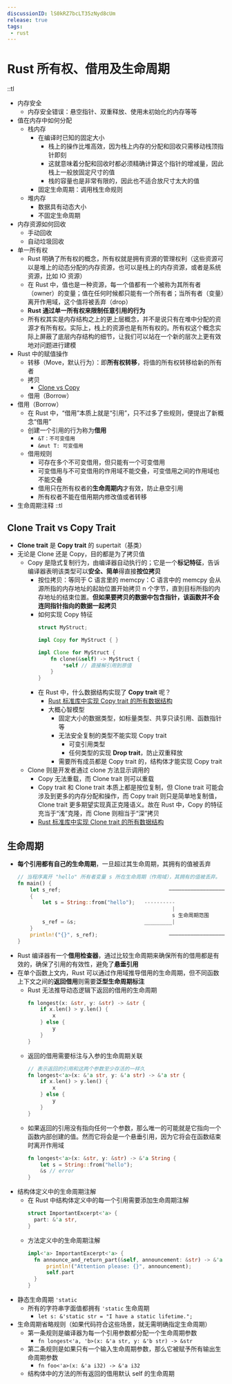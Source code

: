 ```yaml
---
discussionID: lS0kRZ7bcLT35zNyd8cUm
release: true
tags:
 - rust
---
```


# Rust 所有权、借用及生命周期

::tl
- 内存安全
  - 内存安全错误：悬空指针、双重释放、使用未初始化的内存等等
- 值在内存中如何分配
  - 栈内存
    - 在编译时已知的固定大小
      - 栈上的操作比堆高效，因为栈上内存的分配和回收只需移动栈顶指针即刻
      - 这就意味着分配和回收时都必须精确计算这个指针的增减量，因此栈上一般放固定尺寸的值
      - 栈的容量也是非常有限的，因此也不适合放尺寸太大的值
    - 固定生命周期：调用栈生命规则
  - 堆内存
    - 数据具有动态大小
    - 不固定生命周期
- 内存资源如何回收
  - 手动回收
  - 自动垃圾回收
- 单一所有权
  - Rust 明确了所有权的概念，所有权就是拥有资源的管理权利（这些资源可以是堆上的动态分配的内存资源，也可以是栈上的内存资源，或者是系统资源，比如 IO 资源）
  - 在 Rust 中，值也是一种资源，每一个值都有一个被称为其所有者（owner）的变量；值在任何时候都只能有一个所有者；当所有者（变量）离开作用域，这个值将被丢弃（drop）
  - **Rust 通过单一所有权来限制任意引用的行为**
  - 所有权其实是内存结构之上的更上层概念，并不是说只有在堆中分配的资源才有所有权。实际上，栈上的资源也是有所有权的。所有权这个概念实际上屏蔽了底层内存结构的细节，让我们可以站在一个新的层次上更有效地对问题进行建模
- Rust 中的赋值操作
  - 转移（Move，默认行为）：即**所有权转移**，将值的所有权转移给新的所有者
  - 拷贝
    - [Clone vs Copy](#clone-trait-vs-copy-trait)
  - 借用（Borrow）
- 借用（Borrow）
  - 在 Rust 中，“借用”本质上就是“引用”，只不过多了些规则，便提出了新概念“借用”
  - 创建一个引用的行为称为**借用**
    - `&T：不可变借用`
    - `&mut T: 可变借用`
  - 借用规则
    - 可存在多个不可变借用，但只能有一个可变借用
    - 可变借用与不可变借用的作用域不能交叠，可变借用之间的作用域也不能交叠
    - 借用只在所有权者的**生命周期内**才有效，防止悬空引用
    - 所有权者不能在借用期内修改值或者转移
- 生命周期注释
::tl

## Clone Trait vs Copy Trait

- **Clone trait** 是 **Copy trait** 的 supertait（基类）
- 无论是 Clone 还是 Copy，目的都是为了拷贝值
  - Copy 是隐式复制行为，由编译器自动执行的；它是一个**标记特征**，告诉编译器表明该类型可以**安全、简单**得直接**按位拷贝**
    - 按位拷贝：等同于 C 语言里的 memcpy：C 语言中的 memcpy 会从源所指的内存地址的起始位置开始拷贝 n 个字节，直到目标所指的内存地址的结束位置。**但如果要拷贝的数据中包含指针，该函数并不会连同指针指向的数据一起拷贝**
    - 如何实现 Copy 特征
      ```rust
      struct MyStruct;

      impl Copy for MyStruct { }

      impl Clone for MyStruct {
          fn clone(&self) -> MyStruct {
              *self // 直接解引用到原值
          }
      }
      ```
    - 在 Rust 中，什么数据结构实现了 **Copy trait** 呢？
      - [Rust 标准库中实现 Copy trait 的所有数据结构](https://doc.rust-lang.org/std/marker/trait.Copy.html)
      - 大概心智模型
        - 固定大小的数据类型，如标量类型、共享只读引用、函数指针等
        - 无法安全复制的类型不能实现 Copy trait
          - 可变引用类型
          - 任何类型的实现 **Drop trait**，防止双重释放
        - 需要所有成员都是 Copy trait 的，结构体才能实现 Copy trait
  - Clone 则是开发者通过 clone 方法显示调用的
    - Copy 无法重载，而 Clone trait 则可以重载
    - Copy trait 和 Clone trait 本质上都是按位复制，但 Clone trait 可能会涉及到更多的内存分配和操作，而 Copy trait 则只是简单地复制值，Clone trait 更多期望实现真正克隆语义。故在 Rust 中，Copy 的特征充当于“浅”克隆，而 Clone 则相当于“深”拷贝
    - [Rust 标准库中实现 Clone trait 的所有数据结构](https://doc.rust-lang.org/std/clone/trait.Clone.html)

## 生命周期

- **每个引用都有自己的生命周期**，一旦超过其生命周期，其拥有的值被丢弃
  ```rust
  // 当程序离开 "hello" 所有者变量 s 所在生命周期（作用域），其拥有的值被丢弃。
  fn main() {
      let s_ref;                                   ——————————————————————                      
      {                                                                 ｜
          let s = String::from("hello");   ----------                   ｜ 
                                                    |                   ｜
                                                    s 生命周期范围        s_ref 生命周期范围
          s_ref = &s;                      _________|                   ｜ 
      }                                                                 ｜ 
      println!("{}", s_ref);                       ——————————————————————
  }
  ```
- Rust 编译器有一个**借用检查器**，通过比较生命周期来确保所有的借用都是有效的，确保了引用的有效性，避免了**悬垂引用**
- 在单个函数上文内，Rust 可以通过作用域推导借用的生命周期，但不同函数上下文之间的**返回借用**则需要**泛型生命周期标注**
  - Rust 无法推导动态逻辑下返回的借用的生命周期
    ```rs
    fn longest(x: &str, y: &str) -> &str {
        if x.len() > y.len() {
            x
        } else {
            y
        }
    }
    ```
  - 返回的借用需要标注与入参的生命周期关联
    ```rs
    // 表示返回的引用和这两个参数至少存活的一样久
    fn longest<'a>(x: &'a str, y: &'a str) -> &'a str {
        if x.len() > y.len() {
            x
        } else {
            y
        }
    }
    ```
  - 如果返回的引用没有指向任何一个参数，那么唯一的可能就是它指向一个函数内部创建的值。然而它将会是一个悬垂引用，因为它将会在函数结束时离开作用域
    ```rs
    fn longest<'a>(x: &str, y: &str) -> &'a String {
        let s = String::from("hello");
        &s // error
    }
    ```
- 结构体定义中的生命周期注解
  - 在 Rust 中结构体定义中的每一个引用需要添加生命周期注解
    ```rs
    struct ImportantExcerpt<'a> {
      part: &'a str,
    }
    ```
  - 方法定义中的生命周期注解
    ```rs
    impl<'a> ImportantExcerpt<'a> {
      fn announce_and_return_part(&self, announcement: &str) -> &'a str {
          println!("Attention please: {}", announcement);
          self.part
      }
    }
    ```
- 静态生命周期 `'static`
  - 所有的字符串字面值都拥有 `'static` 生命周期
    - `let s: &'static str = "I have a static lifetime.";`
- 生命周期省略规则（如果代码符合这些场景，就无需明确指定生命周期）
  - 第一条规则是编译器为每一个引用参数都分配一个生命周期参数
    - `fn longest<'a, 'b>(x: &'a str, y: &'b str) -> &str`
  - 第二条规则是如果只有一个输入生命周期参数，那么它被赋予所有输出生命周期参数
    - `fn foo<'a>(x: &'a i32) -> &'a i32`
  - 结构体中的方法的所有返回的借用默认 self 的生命周期